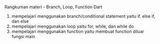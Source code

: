 Rangkuman materi - Branch, Loop, Function Dart
1. mempelajari menggunakan branch/conditional statement yaitu if. else if, dan else
2. mempelajari menggunakan loop yaitu for, while, dan while do
3. mempelajari menggunakan function yaitu membuat function diluar fungsi main